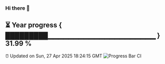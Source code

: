 ### Hi there 👋
⏳ Year progress { █████████▁▁▁▁▁▁▁▁▁▁▁▁▁▁▁▁▁▁▁▁▁ } 31.99 %
---
⏰ Updated on Sun, 27 Apr 2025 18:24:15 GMT
![Progress Bar CI](https://github.com/liununu/liununu/workflows/Progress%20Bar%20CI/badge.svg)

